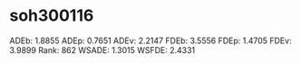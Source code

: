# soh300116

ADEb: 1.8855
ADEp: 0.7651
ADEv: 2.2147
FDEb: 3.5556
FDEp: 1.4705
FDEv: 3.9899
Rank: 862
WSADE: 1.3015
WSFDE: 2.4331